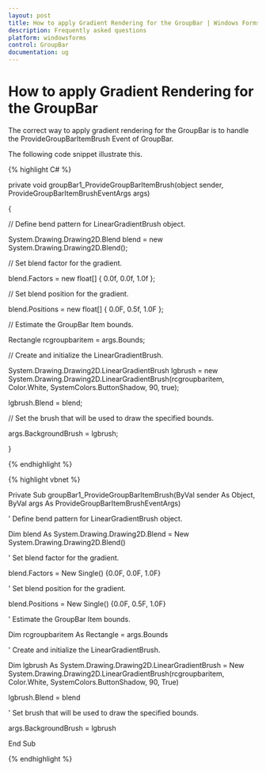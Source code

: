 ```yaml
---
layout: post
title: How to apply Gradient Rendering for the GroupBar | Windows Forms | Syncfusion
description: Frequently asked questions
platform: windowsforms
control: GroupBar
documentation: ug
---
```

# How to apply Gradient Rendering for the GroupBar

The correct way to apply gradient rendering for the GroupBar is to handle the ProvideGroupBarItemBrush Event of GroupBar.

The following code snippet illustrate this.

{% highlight C# %}  

private void groupBar1_ProvideGroupBarItemBrush(object sender, ProvideGroupBarItemBrushEventArgs args)

{

// Define bend pattern for LinearGradientBrush object.

System.Drawing.Drawing2D.Blend blend = new System.Drawing.Drawing2D.Blend();

// Set blend factor for the gradient.

blend.Factors = new float[] { 0.0f, 0.0f, 1.0f };

// Set blend position for the gradient.

blend.Positions = new float[] { 0.0F, 0.5f, 1.0F };

// Estimate the GroupBar Item bounds.

Rectangle rcgroupbaritem = args.Bounds;

// Create and initialize the LinearGradientBrush.

System.Drawing.Drawing2D.LinearGradientBrush lgbrush = new System.Drawing.Drawing2D.LinearGradientBrush(rcgroupbaritem, Color.White, SystemColors.ButtonShadow, 90, true);

lgbrush.Blend = blend;

// Set the brush that will be used to draw the specified bounds.

args.BackgroundBrush = lgbrush;

}

{% endhighlight %}


{% highlight vbnet %} 

Private Sub groupBar1_ProvideGroupBarItemBrush(ByVal sender As Object, ByVal args As ProvideGroupBarItemBrushEventArgs)

' Define bend pattern for LinearGradientBrush object.

Dim blend As System.Drawing.Drawing2D.Blend = New System.Drawing.Drawing2D.Blend()

' Set blend factor for the gradient.

blend.Factors = New Single() {0.0F, 0.0F, 1.0F}

' Set blend position for the gradient.

blend.Positions = New Single() {0.0F, 0.5F, 1.0F}

' Estimate the GroupBar Item bounds.

Dim rcgroupbaritem As Rectangle = args.Bounds

' Create and initialize the LinearGradientBrush.

Dim lgbrush As System.Drawing.Drawing2D.LinearGradientBrush = New System.Drawing.Drawing2D.LinearGradientBrush(rcgroupbaritem, Color.White, SystemColors.ButtonShadow, 90, True)

lgbrush.Blend = blend

' Set brush that will be used to draw the specified bounds.

args.BackgroundBrush = lgbrush

End Sub

{% endhighlight %}